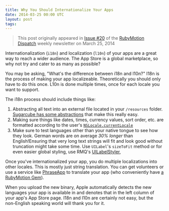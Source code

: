 ```yaml
---
title: Why You Should Internationalize Your Apps
date: 2014-03-25 00:00 UTC
layout: post
tags:
---
```


> This post originally appeared in [Issue #20](http://rubymotiondispatch.com/issues/2014/issue-20/) of the [RubyMotion Dispatch](http://rubymotiondispatch.com/) weekly newsletter on March 25, 2014

Internationalization (`i18n`) and localization (`l10n`) of your apps are a great way to reach a wider audience. The App Store is a global marketplace, so why not try and cater to as many as possible?

You may be asking, "What's the difference between i18n and l10n?" I18n is the process of making your app localizeable. Theoretically you should only have to do this once. L10n is done multiple times, once for each locale you want to support.

The i18n process should include things like:

1. Abstracting all text into an external file located in your `/resources` folder. [Sugarcube has some abstractions](http://colinta.com/thoughts/rubymotion_i18n.html) that make this really easy.
2. Making sure things like dates, times, currency values, sort order, etc. are formatted according to the user's [`NSLocale.currentLocale`](http://nshipster.com/nslocale/)
3. Make sure to test languages other than your native tongue to see how they look. German words are on average _30% longer_ than English!Ensuring that very long text strings will fit and look good without truncation might take some time. Use `UILabel`'s `sizeToFit` method or for even easier global styling, use RMQ's [UILabelStyler](https://github.com/infinitered/rmq#uilabelstyler),

Once you've internationalized your app, you do multiple localizations into other locales. This is mostly just string translation. You can get volunteers or use a service like [PhraseApp](https://phraseapp.com/) to translate your app (who conveniently have [a RubyMotion Gem](https://github.com/phrase/motion-phrase)).

When you upload the new binary, Apple automatically detects the new languages your app is available in and denotes that in the left column of your app's App Store page. I18n and l10n are certainly not easy, but the non-English speaking world will thank you for it.

